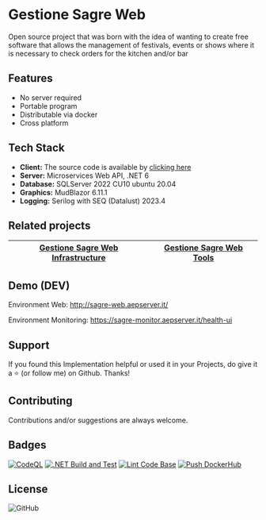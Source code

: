 ﻿# Gestione Sagre Web

Open source project that was born with the idea of wanting to create free software that allows the management of festivals, events or shows where it is necessary to check orders for the kitchen and/or bar

## Features

- No server required
- Portable program
- Distributable via docker
- Cross platform

## Tech Stack

- **Client:** The source code is available by [clicking here](https://github.com/AngeloDotNet/GestioneSagreWeb.Client)
- **Server:** Microservices Web API, .NET 6
- **Database:** SQLServer 2022 CU10 ubuntu 20.04
- **Graphics:** MudBlazor 6.11.1
- **Logging:** Serilog with SEQ (Datalust) 2023.4

## Related projects

| [Gestione Sagre Web Infrastructure](https://github.com/AngeloDotNet/GestioneSagreWeb.Infrastructure) | [Gestione Sagre Web Tools](https://github.com/AngeloDotNet/GestioneSagreWeb.Tools) |
| :---------------------------------------------------------------------------------------------: | :--------------------------------------------------------------------------------: |

<!--
## Apply migrations

1. Add-Migration MIGRATION -Project GestioneSagre.PROJECT.DataAccessLayer
2. Update-Database -Project GestioneSagre.PROJECT.DataAccessLayer
3. Script-Migration -o script-PROJECT.sql (Generate the migration sql script)

- Example MIGRATION: **InitialMigration** and PROJECT: **Utility**
-->

## Demo (DEV)

Environment Web: http://sagre-web.aepserver.it/

Environment Monitoring: https://sagre-monitor.aepserver.it/health-ui

## Support

If you found this Implementation helpful or used it in your Projects, do give it a ⭐ (or follow me) on Github. Thanks!

## Contributing

Contributions and/or suggestions are always welcome.

## Badges

[![CodeQL](https://github.com/AngeloDotNet/GestioneSagreWeb/actions/workflows/codeql.yml/badge.svg)](https://github.com/AngeloDotNet/GestioneSagreWeb/actions/workflows/codeql.yml)
[![.NET Build and Test](https://github.com/AngeloDotNet/GestioneSagreWeb/actions/workflows/dotnet.yml/badge.svg?branch=master)](https://github.com/AngeloDotNet/GestioneSagreWeb/actions/workflows/dotnet.yml)
[![Lint Code Base](https://github.com/AngeloDotNet/GestioneSagreWeb/actions/workflows/linter.yml/badge.svg)](https://github.com/AngeloDotNet/GestioneSagreWeb/actions/workflows/linter.yml)
[![Push DockerHub](https://github.com/AngeloDotNet/GestioneSagreWeb/actions/workflows/docker-publish.yml/badge.svg)](https://github.com/AngeloDotNet/GestioneSagreWeb/actions/workflows/docker-publish.yml)

## License

![GitHub](https://img.shields.io/github/license/angelodotnet/gestionesagreweb?style=for-the-badge)

